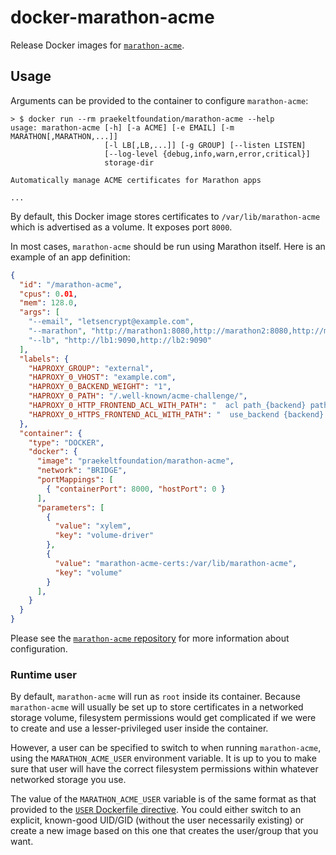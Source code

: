 # docker-marathon-acme
Release Docker images for [`marathon-acme`](https://github.com/praekeltfoundation/marathon-acme).

## Usage
Arguments can be provided to the container to configure `marathon-acme`:
```
> $ docker run --rm praekeltfoundation/marathon-acme --help
usage: marathon-acme [-h] [-a ACME] [-e EMAIL] [-m MARATHON[,MARATHON,...]]
                     [-l LB[,LB,...]] [-g GROUP] [--listen LISTEN]
                     [--log-level {debug,info,warn,error,critical}]
                     storage-dir

Automatically manage ACME certificates for Marathon apps

...
```

By default, this Docker image stores certificates to `/var/lib/marathon-acme` which is advertised as a volume. It exposes port `8000`.

In most cases, `marathon-acme` should be run using Marathon itself. Here is an example of an app definition:
```json
{
  "id": "/marathon-acme",
  "cpus": 0.01,
  "mem": 128.0,
  "args": [
    "--email", "letsencrypt@example.com",
    "--marathon", "http://marathon1:8080,http://marathon2:8080,http://marathon3:8080",
    "--lb", "http://lb1:9090,http://lb2:9090"
  ],
  "labels": {
    "HAPROXY_GROUP": "external",
    "HAPROXY_0_VHOST": "example.com",
    "HAPROXY_0_BACKEND_WEIGHT": "1",
    "HAPROXY_0_PATH": "/.well-known/acme-challenge/",
    "HAPROXY_0_HTTP_FRONTEND_ACL_WITH_PATH": "  acl path_{backend} path_beg {path}\n  use_backend {backend} if path_{backend}\n",
    "HAPROXY_0_HTTPS_FRONTEND_ACL_WITH_PATH": "  use_backend {backend} if path_{backend}\n"
  },
  "container": {
    "type": "DOCKER",
    "docker": {
      "image": "praekeltfoundation/marathon-acme",
      "network": "BRIDGE",
      "portMappings": [
        { "containerPort": 8000, "hostPort": 0 }
      ],
      "parameters": [
        {
          "value": "xylem",
          "key": "volume-driver"
        },
        {
          "value": "marathon-acme-certs:/var/lib/marathon-acme",
          "key": "volume"
        }
      ],
    }
  }
}
```

Please see the [`marathon-acme` repository](https://github.com/praekeltfoundation/marathon-acme) for more information about configuration.

### Runtime user
By default, `marathon-acme` will run as `root` inside its container. Because `marathon-acme` will usually be set up to store certificates in a networked storage volume, filesystem permissions would get complicated if we were to create and use a lesser-privileged user inside the container.

However, a user can be specified to switch to when running `marathon-acme`, using the `MARATHON_ACME_USER` environment variable. It is up to you to make sure that user will have the correct filesystem permissions within whatever networked storage you use.

The value of the `MARATHON_ACME_USER` variable is of the same format as that provided to the [`USER` Dockerfile directive](https://docs.docker.com/engine/reference/builder/#/user). You could either switch to an explicit, known-good UID/GID (without the user necessarily existing) or create a new image based on this one that creates the user/group that you want.
